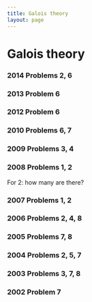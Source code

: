 ```yaml
---
title: Galois theory
layout: page
---
```


Galois theory
=============

### 2014 Problems 2, 6


### 2013 Problem 6


### 2012 Problem 6


### 2010 Problems 6, 7


### 2009 Problems 3, 4


### 2008 Problems 1, 2

For 2: how many are there?


### 2007 Problems 1, 2


### 2006 Problems 2, 4, 8


### 2005 Problems 7, 8


### 2004 Problems 2, 5, 7


### 2003 Problems 3, 7, 8


### 2002 Problem 7

